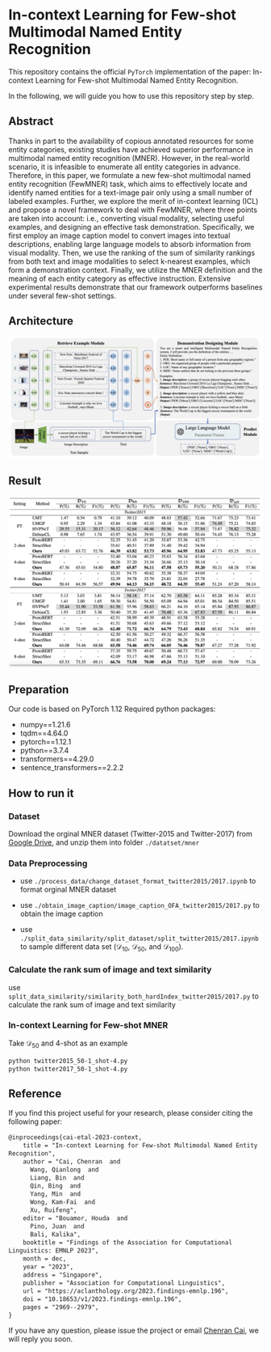 # In-context Learning for Few-shot Multimodal Named Entity Recognition

This repository contains the official `PyTorch` implementation of the paper: In-context Learning for Few-shot Multimodal Named Entity Recognition.

In the following, we will guide you how to use this repository step by step.


## Abstract
Thanks in part to the availability of copious annotated resources for some entity categories, existing studies have achieved superior performance in multimodal named entity recognition (MNER). However, in the real-world scenario, it is infeasible to enumerate all entity categories in advance. Therefore, in this paper, we formulate a new few-shot multimodal named entity recognition (FewMNER) task, which aims to effectively locate and identify named entities for a text-image pair only using a small number of labeled examples. Further, we explore the merit of in-context learning (ICL) and propose a novel framework to deal with FewMNER, where three points are taken into account: i.e., converting visual modality, selecting useful examples, and designing an effective task demonstration. Specifically, we first employ an image caption model to convert images into textual descriptions, enabling large language models to absorb information from visual modality. Then, we use the ranking of the sum of similarity rankings from both text and image modalities to select k-nearest examples, which form a demonstration context. Finally, we utilize the MNER definition and the meaning of each entity category as effective instruction. Extensive experimental results demonstrate that our framework outperforms baselines under several few-shot settings. 

## Architecture

![](image/Model.png)


## Result
![](image/result.jpg)


## Preparation
Our code is based on PyTorch 1.12 Required python packages:

- numpy==1.21.6
- tqdm==4.64.0
- pytorch==1.12.1
- python==3.7.4
- transformers==4.29.0
- sentence_transformers==2.2.2

## How to run it


### Dataset

Download the orginal MNER dataset (Twitter-2015 and Twitter-2017) from [Google Drive](https://drive.google.com/file/d/15gdchpCWojP89d-_k3A7UPdGx7xnjZiY/view?usp=sharing), and unzip them into folder `./datatset/mner`


### Data Preprocessing

- use `./process_data/change_dataset_format_twitter2015/2017.ipynb` to format orginal MNER dataset

- use `./obtain_image_caption/image_caption_OFA_twitter2015/2017.py` to obtain the image caption

- use `./split_data_similarity/split_dataset/split_twitter2015/2017.ipynb` to sample different data set ($\mathcal{D}_ {10}$, $\mathcal{D}_ {50}$, and $\mathcal{D}_ {100}$).

### Calculate the rank sum of image and text similarity

use `split_data_similarity/similarity_both_hardIndex_twitter2015/2017.py` to calculate the rank sum of image and text similarity


### In-context Learning for Few-shot MNER

Take $\mathcal{D}_{50}$ and 4-shot as an example

```
python twitter2015_50-1_shot-4.py
python twitter2017_50-1_shot-4.py
```

## Reference

If you find this project useful for your research, please consider citing the following paper:

```
@inproceedings{cai-etal-2023-context,
    title = "In-context Learning for Few-shot Multimodal Named Entity Recognition",
    author = "Cai, Chenran  and
      Wang, Qianlong  and
      Liang, Bin  and
      Qin, Bing  and
      Yang, Min  and
      Wong, Kam-Fai  and
      Xu, Ruifeng",
    editor = "Bouamor, Houda  and
      Pino, Juan  and
      Bali, Kalika",
    booktitle = "Findings of the Association for Computational Linguistics: EMNLP 2023",
    month = dec,
    year = "2023",
    address = "Singapore",
    publisher = "Association for Computational Linguistics",
    url = "https://aclanthology.org/2023.findings-emnlp.196",
    doi = "10.18653/v1/2023.findings-emnlp.196",
    pages = "2969--2979",
}
```

If you have any question, please issue the project or email [Chenran Cai](crcai1023@gmail.com), we will reply you soon.
